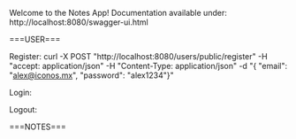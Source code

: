 Welcome to the Notes App!
Documentation available under: http://localhost:8080/swagger-ui.html

===USER===

Register:
curl -X POST "http://localhost:8080/users/public/register" -H  "accept: application/json" -H  "Content-Type: application/json" -d "{  \"email\": \"alex@iconos.mx\",  \"password\": \"alex1234\"}"

Login:

Logout:

===NOTES===